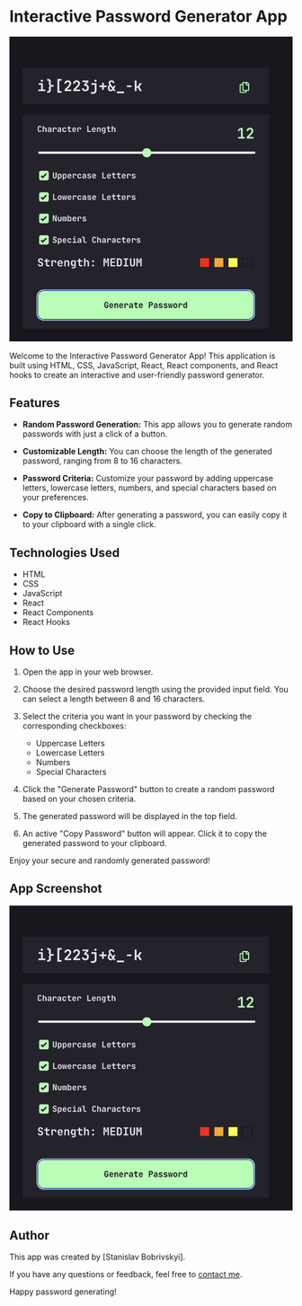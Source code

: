 # Interactive Password Generator App

![App Screenshot](/src/screanshoot.png)

Welcome to the Interactive Password Generator App! This application is built
using HTML, CSS, JavaScript, React, React components, and React hooks to create
an interactive and user-friendly password generator.

## Features

- **Random Password Generation:** This app allows you to generate random
  passwords with just a click of a button.

- **Customizable Length:** You can choose the length of the generated password,
  ranging from 8 to 16 characters.

- **Password Criteria:** Customize your password by adding uppercase letters,
  lowercase letters, numbers, and special characters based on your preferences.

- **Copy to Clipboard:** After generating a password, you can easily copy it to
  your clipboard with a single click.

## Technologies Used

- HTML
- CSS
- JavaScript
- React
- React Components
- React Hooks

## How to Use

1. Open the app in your web browser.

2. Choose the desired password length using the provided input field. You can
   select a length between 8 and 16 characters.

3. Select the criteria you want in your password by checking the corresponding
   checkboxes:

   - Uppercase Letters
   - Lowercase Letters
   - Numbers
   - Special Characters

4. Click the "Generate Password" button to create a random password based on
   your chosen criteria.

5. The generated password will be displayed in the top field.

6. An active "Copy Password" button will appear. Click it to copy the generated
   password to your clipboard.

Enjoy your secure and randomly generated password!

## App Screenshot

![App Screenshot](/src/screanshoot.png)

## Author

This app was created by [Stanislav Bobrivskyi].

If you have any questions or feedback, feel free to
[contact me](bobrivskyistanislav@gmail.com).

Happy password generating!
